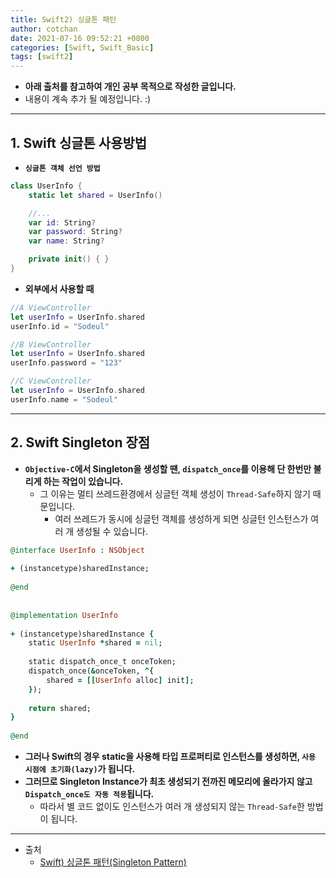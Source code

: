 ```yaml
---
title: Swift2) 싱글톤 패턴
author: cotchan 
date: 2021-07-16 09:52:21 +0800 
categories: [Swift, Swift_Basic] 
tags: [swift2] 
---
```


+ **아래 출처를 참고하여 개인 공부 목적으로 작성한 글입니다.**
+ 내용이 계속 추가 될 예정입니다. :)

---

## 1. Swift 싱글톤 사용방법

+ **`싱글톤 객체 선언 방법`**

```swift
class UserInfo {
    static let shared = UserInfo()

    //...
    var id: String?
    var password: String?
    var name: String?

    private init() { }
}
```

+ **외부에서 사용할 때**

```swift
//A ViewController
let userInfo = UserInfo.shared
userInfo.id = "Sodeul"

//B ViewController
let userInfo = UserInfo.shared
userInfo.password = "123"

//C ViewController
let userInfo = UserInfo.shared
userInfo.name = "Sodeul"
```

---

## 2. Swift Singleton 장점

+ **`Objective-C`에서 Singleton을 생성할 땐, `dispatch_once`를 이용해 단 한번만 불리게 하는 작업이 있습니다.**
  + 그 이유는 멀티 쓰레드환경에서 싱글턴 객체 생성이 `Thread-Safe`하지 않기 때문입니다.
    + 여러 쓰레드가 동시에 싱글턴 객체를 생성하게 되면 싱글턴 인스턴스가 여러 개 생성될 수 있습니다.

```ruby
@interface UserInfo : NSObject
 
+ (instancetype)sharedInstance;
 
@end
 
 
@implementation UserInfo
 
+ (instancetype)sharedInstance {
    static UserInfo *shared = nil;
 
    static dispatch_once_t onceToken;
    dispatch_once(&onceToken, ^{
        shared = [[UserInfo alloc] init];
    });
 
    return shared;
}
 
@end
```

+ **그러나 Swift의 경우 static을 사용해 타입 프로퍼티로 인스턴스를 생성하면, `사용 시점에 초기화(lazy)`가 됩니다.**
+ **그러므로 Singleton Instance가 최초 생성되기 전까진 메모리에 올라가지 않고 `Dispatch_once도 자동 적용`됩니다.**
  + 따라서 별 코드 없이도 인스턴스가 여러 개 생성되지 않는 `Thread-Safe`한 방법이 됩니다.

---

+ 출처
  + [Swift) 싱글톤 패턴(Singleton Pattern)](https://babbab2.tistory.com/66)
